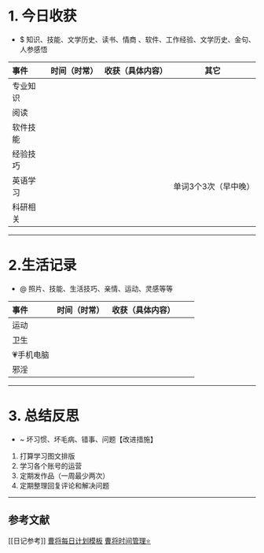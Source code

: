 # 1. 今日收获

- $ 知识、技能、文学历史、读书、情商 、软件、工作经验、文学历史、金句、人参感悟

| 事件   | 时间（时常） | 收获（具体内容） | 其它          |
| :--- | :----- | :------- | ----------- |
| 专业知识 |        |          |             |
| 阅读   |        |          |             |
| 软件技能 |        |          |             |
| 经验技巧 |        |          |             |
| 英语学习 |        |          | 单词3个3次（早中晚） |
| 科研相关 |        |          |             |

---
# 2.生活记录
- @  照片、技能、生活技巧、亲情、运动、灵感等等

| 事件     | 时间（时常） | 收获（具体内容） |     |     |
| :----- | :----- | :------- | --- | --- |
| 运动     |        |          |     |     |
| 卫生     | <br>   |          |     |     |
| 💗手机电脑 |        |          |     |     |
| 邪淫     |        |          |     |     |

---
# 3. 总结反思
- ~ 坏习惯、坏毛病、错事、问题【改进措施】


1. 打算学习图文排版
2. 学习各个账号的运营
3. 定期发作品（一周最少两次）
4. 定期整理回复评论和解决问题



---

## 参考文献

[[日记参考]]
[曹将每日计划模板](https://mp.weixin.qq.com/s/8LYri0lvPV5Y8snHqvpJ5g)
[曹将时间管理⭐](https://mp.weixin.qq.com/s/Z8l7B5iOoCGtjP_KvMjMxA)



